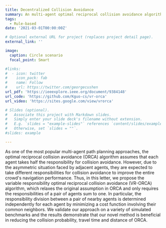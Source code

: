 ```yaml
---
title: Decentralized Collision Avoidance
summary: An multi-agent optimal reciprocal collision avoidance algorithm with variable collision avoidance responsibility. 
tags:
  - Rule-based
date: '2021-03-01T00:00:00Z'

# Optional external URL for project (replaces project detail page).
external_link: ''

image:
  caption: Circle scenario
  focal_point: Smart

#links:
#  - icon: twitter
#    icon_pack: fab
#    name: Follow
#    url: https://twitter.com/georgecushen
url_pdf: 'https://ieeexplore.ieee.org/document/9384148'
url_code: 'https://github.com/Kguo-cs/vr-orca'
url_video: 'https://sites.google.com/view/vrorca'

# Slides (optional).
#   Associate this project with Markdown slides.
#   Simply enter your slide deck's filename without extension.
#   E.g. `slides = "example-slides"` references `content/slides/example-slides.md`.
#   Otherwise, set `slides = ""`.
#slides: example

---
```


As one of the most popular multi-agent path planning approaches, the optimal reciprocal collision avoidance (ORCA) algorithm assumes that each agent takes half the responsibility for collision avoidance. However, due to the asymmetric situation faced by adjacent agents, they are expected to take different responsibilities for collision avoidance to improve the entire crowd's navigation performance. Thus, in this letter, we propose the variable responsibility optimal reciprocal collision avoidance (VR-ORCA) algorithm, which relaxes the original assumption in ORCA and only requires the responsibilities of a pair of agents sum to one. In particular, the responsibility division between a pair of nearby agents is determined independently for each agent by minimizing a cost function involving their common neighbors. We validate our approach on a variety of simulated benchmarks and the results demonstrate that our novel method is beneficial in reducing the collision probability, travel time and distance of ORCA.
  
